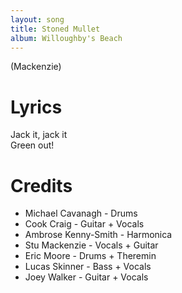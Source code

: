 ```yaml
---
layout: song
title: Stoned Mullet
album: Willoughby's Beach
---
```


(Mackenzie)

# Lyrics

Jack it, jack it  
Green out!  

# Credits

* Michael Cavanagh - Drums  
* Cook Craig - Guitar + Vocals  
* Ambrose Kenny-Smith - Harmonica  
* Stu Mackenzie - Vocals + Guitar  
* Eric Moore - Drums + Theremin  
* Lucas Skinner - Bass + Vocals  
* Joey Walker - Guitar + Vocals  
